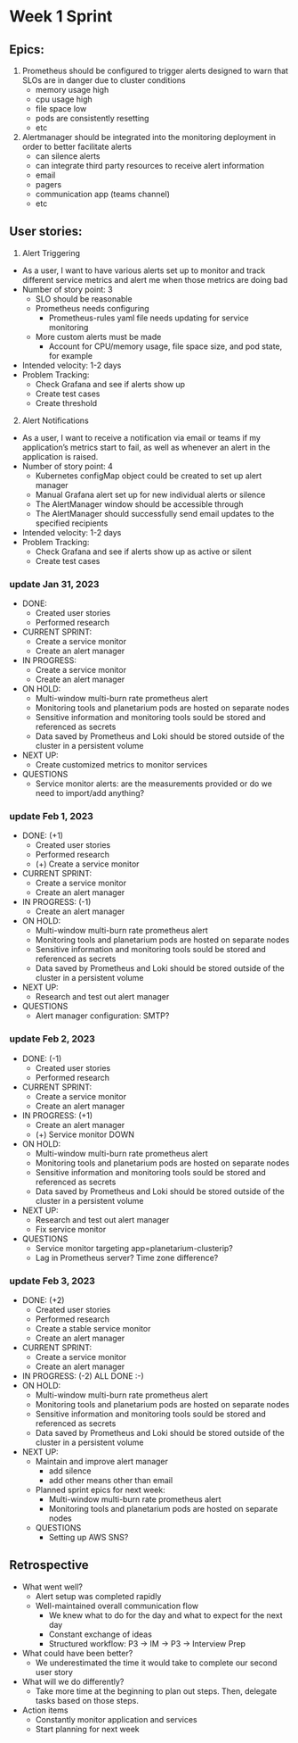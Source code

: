 # Week 1 Sprint
## Epics:
1. Prometheus should be configured to trigger alerts designed to warn that SLOs are in danger due to cluster conditions 
    - memory usage high 
    - cpu usage high 
    - file space low 
    - pods are consistently resetting 
    - etc 
2. Alertmanager should be integrated into the monitoring deployment in order to better facilitate alerts 
    - can silence alerts 
    - can integrate third party resources to receive alert information 
    - email 
    - pagers 
    - communication app (teams channel) 
    - etc 

## User stories:
1. Alert Triggering
- As a user, I want to have various alerts set up to monitor and track different service metrics and alert me when those metrics are doing bad 
- Number of story point: 3 
    - SLO should be reasonable 
    - Prometheus needs configuring 
        - Prometheus-rules yaml file needs updating for service monitoring 
    - More custom alerts must be made 
        - Account for CPU/memory usage, file space size, and pod state, for example 
- Intended velocity: 1-2 days
- Problem Tracking: 
    - Check Grafana and see if alerts show up 
    - Create test cases 
    - Create threshold 

2. Alert Notifications
- As a user, I want to receive a notification via email or teams if my application’s metrics start to fail, as well as whenever an alert in the application is raised. 
- Number of story point: 4
    - Kubernetes configMap object could be created to set up alert manager 
    - Manual Grafana alert set up for new individual alerts or silence 
    - The AlertManager window should be accessible through  
    - The AlertManager should successfully send email updates to the specified recipients
- Intended velocity: 1-2 days
- Problem Tracking: 
    - Check Grafana and see if alerts show up as active or silent 
    - Create test cases 

### update Jan 31, 2023
- DONE:
    - Created user stories
    - Performed research
- CURRENT SPRINT:
    - Create a service monitor
    - Create an alert manager
- IN PROGRESS:
    - Create a service monitor
    - Create an alert manager
- ON HOLD:
    - Multi-window multi-burn rate prometheus alert
    - Monitoring tools and planetarium pods are hosted on separate nodes
    - Sensitive information and monitoring tools sould be stored and referenced as secrets
    - Data saved by Prometheus and Loki should be stored outside of the cluster in a persistent volume
- NEXT UP:
    - Create customized metrics to monitor services
- QUESTIONS
    - Service monitor alerts: are the measurements provided or do we need to import/add anything?

### update Feb 1, 2023
- DONE: (+1)
    - Created user stories
    - Performed research
    - (+) Create a service monitor
- CURRENT SPRINT:
    - Create a service monitor
    - Create an alert manager
- IN PROGRESS: (-1)
    - Create an alert manager
- ON HOLD:
    - Multi-window multi-burn rate prometheus alert
    - Monitoring tools and planetarium pods are hosted on separate nodes
    - Sensitive information and monitoring tools sould be stored and referenced as secrets
    - Data saved by Prometheus and Loki should be stored outside of the cluster in a persistent volume
- NEXT UP:
    - Research and test out alert manager
- QUESTIONS
    - Alert manager configuration: SMTP?

### update Feb 2, 2023
- DONE: (-1)
    - Created user stories
    - Performed research
- CURRENT SPRINT: 
    - Create a service monitor
    - Create an alert manager
- IN PROGRESS: (+1)
    - Create an alert manager
    - (+) Service monitor DOWN
- ON HOLD:
    - Multi-window multi-burn rate prometheus alert
    - Monitoring tools and planetarium pods are hosted on separate nodes
    - Sensitive information and monitoring tools sould be stored and referenced as secrets
    - Data saved by Prometheus and Loki should be stored outside of the cluster in a persistent volume
- NEXT UP:
    - Research and test out alert manager
    - Fix service monitor
- QUESTIONS
    - Service monitor targeting app=planetarium-clusterip?
    - Lag in Prometheus server? Time zone difference?

### update Feb 3, 2023
- DONE: (+2)
    - Created user stories
    - Performed research
    - Create a stable service monitor
    - Create an alert manager
- CURRENT SPRINT: 
    - Create a service monitor
    - Create an alert manager
- IN PROGRESS: (-2) ALL DONE :-)
- ON HOLD:
    - Multi-window multi-burn rate prometheus alert
    - Monitoring tools and planetarium pods are hosted on separate nodes
    - Sensitive information and monitoring tools sould be stored and referenced as secrets
    - Data saved by Prometheus and Loki should be stored outside of the cluster in a persistent volume
- NEXT UP:
    - Maintain and improve alert manager
        - add silence
        - add other means other than email
    - Planned sprint epics for next week:
        - Multi-window multi-burn rate prometheus alert
        - Monitoring tools and planetarium pods are hosted on separate nodes
    - QUESTIONS
        - Setting up AWS SNS?

## Retrospective
- What went well? 
    - Alert setup was completed rapidly 
    - Well-maintained overall communication flow  
        - We knew what to do for the day and what to expect for the next day 
        - Constant exchange of ideas  
        - Structured workflow: P3 -> IM -> P3 -> Interview Prep 
- What could have been better? 
    - We underestimated the time it would take to complete our second user story 
- What will we do differently? 
    - Take more time at the beginning to plan out steps. Then, delegate tasks based on those steps.  
- Action items 
    - Constantly monitor application and services 
    - Start planning for next week

